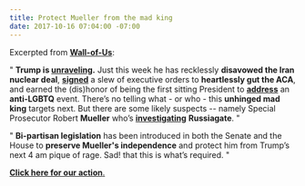 ```yaml
---
title: Protect Mueller from the mad king
date: 2017-10-16 07:04:00 -07:00
---
```


Excerpted from [**Wall-of-Us**](https://www.wallofus.org/):

"  **Trump is [unraveling](https://www.vanityfair.com/news/2017/10/donald-trump-is-unraveling-white-house-advisers).** Just this week he has recklessly **disavowed the Iran nuclear deal**, [**signed**](https://www.washingtonpost.com/national/health-science/trump-to-sign-executive-order-to-gut-aca-insurance-rules-and-undermine-marketplaces/2017/10/11/40abf774-ae97-11e7-9e58-e6288544af98_story.html?utm_term=.0ae654247877) a slew of executive orders to **heartlessly gut the ACA**, and earned the (dis)honor of being the first sitting President to [**address**](https://www.huffingtonpost.com/entry/donald-trump-values-voter-summit_us_59e0b596e4b03a7be57fe666) an **anti-LGBTQ** event. There’s no telling what - or who - this **unhinged mad king** targets next. But there are some likely suspects -- namely Special Prosecutor Robert **Mueller** who’s [**investigating**](https://www.thenation.com/article/robert-muellers-end-game-is-trumps-impeachment-a-possibility/) **Russiagate**.  "

"  **Bi-partisan legislation** has been introduced in both the Senate and the House to **preserve Mueller's independence** and protect him from Trump’s next 4 am pique of rage. Sad! that this is what’s required.  "

[**Click here for our action**.](https://www.wallofus.org/posts/204/protect-mueller-from-the-mad-king)